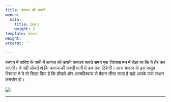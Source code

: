 ```yaml
---
title: कागज की कश्ती
menus:
  main:
    title: Docs
    weight: 2
template: docs
weight: 
excerpt: ''

---
```

बचपन में बारिश के पानी में कागज़ की कश्ती बनाकर बहाते समय एक विश्वास मन में होता था कि ये तैर कर जाएगी। ये नही सोचते थे कि कागज की कश्ती पानी में कब तक टिकेगी। आज बचपन के इस मासूम विश्वास ने ये तो सिखा दिया है कि हौंसले और आत्मविश्वास से मैदान जीता जाता है चाहे आपके पास साधन कमजोर हो।

![](/images/1.jpg)

***
